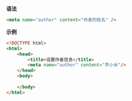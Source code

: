 **语法**

```html
<meta name="author" content="作者的姓名" />
```

**示例**

```html
<!DOCTYPE html>
<html>
    <head>
        <title>设置作者信息</title>
        <meta name="author" content="李小米"/>
    </head>
    <body>
        
    </body>
</html>
```

